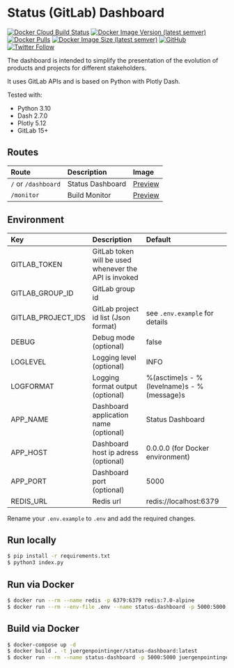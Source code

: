 # Status (GitLab) Dashboard

[![Docker Cloud Build Status](https://img.shields.io/docker/cloud/build/juergenpointinger/status-dashboard)](https://hub.docker.com/r/juergenpointinger/status-dashboard)
[![Docker Image Version (latest semver)](https://img.shields.io/docker/v/juergenpointinger/status-dashboard)](https://hub.docker.com/r/juergenpointinger/status-dashboard)
[![Docker Pulls](https://img.shields.io/docker/pulls/juergenpointinger/status-dashboard)](https://hub.docker.com/r/juergenpointinger/status-dashboard)
[![Docker Image Size (latest semver)](https://img.shields.io/docker/image-size/juergenpointinger/status-dashboard)](https://hub.docker.com/r/juergenpointinger/status-dashboard)
[![GitHub](https://img.shields.io/github/license/juergenpointinger/status-dashboard)](https://github.com/juergenpointinger/status-dashboard/blob/master/LICENSE)
[![Twitter Follow](https://img.shields.io/twitter/follow/pointij?style=social)](https://twitter.com/pointij)

The dashboard is intended to simplify the presentation of the evolution of products and projects for different stakeholders. 

It uses GitLab APIs and is based on Python with Plotly Dash.

Tested with:

- Python 3.10
- Dash 2.7.0
- Plotly 5.12
- GitLab 15+

## Routes

| Route               | Description      | Image                                  |
|:--------------------|:-----------------|:---------------------------------------|
| `/` or `/dashboard` | Status Dashboard | [Preview](./docs/status-dashboard.png) |
| `/monitor`          | Build Monitor    | [Preview](./docs/build-monitor.png)    |

## Environment

| Key | Description | Default |
|:-------------------|:------------|:--------|
| GITLAB_TOKEN       | GitLab token will be used whenever the API is invoked | |
| GITLAB_GROUP_ID    | GitLab group id | |
| GITLAB_PROJECT_IDS | GitLab project id list (Json format) | see `.env.example` for details |
| DEBUG              | Debug mode (optional) | false |
| LOGLEVEL           | Logging level (optional) | INFO |
| LOGFORMAT          | Logging format output (optional) | %(asctime)s - %(levelname)s - %(message)s |
| APP_NAME           | Dashboard application name (optional) | Status Dashboard |
| APP_HOST           | Dashboard host ip adress (optional) | 0.0.0.0 (for Docker environment) |
| APP_PORT           | Dashboard port (optional) | 5000 |
| REDIS_URL          | Redis url | redis://localhost:6379 |

Rename your `.env.example` to `.env` and add the required changes.

## Run locally

```bash
$ pip install -r requirements.txt
$ python3 index.py
```

## Run via Docker

```bash
$ docker run --rm --name redis -p 6379:6379 redis:7.0-alpine
$ docker run --rm --env-file .env --name status-dashboard -p 5000:5000 juergenpointinger/status-dashboard:latest
```

## Build via Docker

```bash
$ docker-compose up -d
$ docker build . -t juergenpointinger/status-dashboard:latest
$ docker run --rm --name status-dashboard -p 5000:5000 juergenpointinger/status-dashboard:latest
```